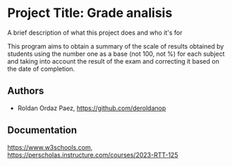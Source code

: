 
# Project Title: Grade analisis

A brief description of what this project does and who it's for

This program aims to obtain a summary of the scale of results obtained by students using the number one as a base (not 100, not %) for each subject and taking into account the result of the exam and correcting it based on the date of completion.
## Authors

- Roldan Ordaz Paez, https://github.com/deroldanop


## Documentation

https://www.w3schools.com,
https://perscholas.instructure.com/courses/2023-RTT-125


